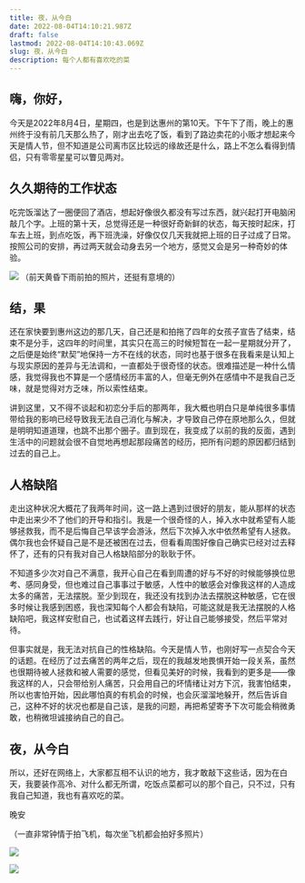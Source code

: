 ```yaml
---
title: 夜，从今白
date: 2022-08-04T14:10:21.987Z
draft: false
lastmod: 2022-08-04T14:10:43.069Z
slug: 夜，从今白
description: 每个人都有喜欢吃的菜
---
```


## 嗨，你好，
今天是2022年8月4日，星期四，也是到达惠州的第10天。下午下了雨，晚上的惠州终于没有前几天那么热了，刚才出去吃了饭，看到了路边卖花的小贩才想起来今天是情人节，但不知道是公司离市区比较远的缘故还是什么，路上不怎么看得到情侣，只有零零星星可以瞥见两对。

## 久久期待的工作状态
吃完饭溜达了一圈便回了酒店，想起好像很久都没有写过东西，就兴起打开电脑闲敲几个字。上班的第十天，总觉得还是一种很好奇新鲜的状态，每天按时起床，打车去上班，到点吃饭，再下班洗澡，好像仅仅几天我就把上班的日子过成了日常。按照公司的安排，再过两天就会动身去另一个地方，感觉又会是另一种奇妙的体验。

![](https://alexs-blog-1302576632.cos.ap-guangzhou.myqcloud.com/utools/%E6%83%A0%E5%B7%9E-%E9%9B%A8%E5%89%8D%E9%BB%84%E6%98%8F.jpg)
（前天黄昏下雨前拍的照片，还挺有意境的）

## 结，果
还在家快要到惠州这边的那几天，自己还是和拍拖了四年的女孩子宣告了结束，结束不是分手，这四年的时间里，其实只在高三的时候短暂在一起一星期就分开了，之后便是始终“默契”地保持一方不在线的状态，同时也基于很多在我看来是认知上与现实原因的差异与无法调和，一直都处于很奇怪的状态。很难描述是一种什么情感，我觉得我也不算是一个感情经历丰富的人，但毫无例外在感情中不是我自己乏味，就是觉得对方乏味，所以索性结束。

讲到这里，又不得不谈起和初恋分手后的那两年，我大概也明白只是单纯很多事情带给我的影响已经导致我无法自己消化与解决，才导致自己停在原地那么久，但就是明明知道道理，也跳不出那个圈子。直到现在，我变成了以前的我的反面，遇到生活中的问题就会很不自觉地再想起那段痛苦的经历，把所有问题的原因都归结到过去的自己上。

## 人格缺陷
走出这种状况大概花了我两年时间，这一路上遇到过很好的朋友，能从那样的状态中走出来少不了他们的开导和指引。我是一个很奇怪的人，掉入水中就希望有人能够拯救我，而不是后悔自己早该学会游泳，然后下次掉入水中依然希望有人拯救。偶尔我也会怀疑自己是不是还被困在过去，但看看周围好像自己确实已经对过去释怀了，还有的只有我对自己人格缺陷部分的耿耿于怀。

不知道多少次对自己不满意，我开心自己在看到周遭的好与不好的时候能够换位思考、感同身受，但也难过自己事事过于敏感，人性中的敏感会对像我这样的人造成太多的痛苦，无法摆脱。至少到现在，我还没有找到办法去摆脱这种敏感，它在很多时候让我感到困惑，我也深知每个人都会有缺陷，可能这就是我无法摆脱的人格缺陷吧，我这样安慰自己，也试着这样去践行，好让自己能够接受，然后平常对待。

但事实就是，我无法对抗自己的性格缺陷。今天是情人节，也刚好写一点契合今天的话题。在经历了过去痛苦的两年之后，现在的我越发地畏惧开始一段关系，虽然也很期待被人拯救和被人需要的感觉，但看见美好的时候，我看到的更多是——像我这样的人，只会带给别人痛苦，只会用自己的坏情绪让对方下沉，我害怕结束，所以也害怕开始，因此哪怕真的有机会的时候，也会灰溜溜地躲开，然后告诉自己，这种不好的状况也都是自己该，是我的问题，再把希望寄予下次可能会稍微勇敢，也稍微坦诚接纳自己的自己。

## 夜，从今白
所以，还好在网络上，大家都互相不认识的地方，我才敢敲下这些话，因为在白天，我要装作高冷、对什么都无所谓，吃饭点菜都可以的那个自己，只不过，只有我自己知道，我也有喜欢吃的菜。

晚安

（一直非常钟情于拍飞机，每次坐飞机都会拍好多照片）

![](https://alexs-blog-1302576632.cos.ap-guangzhou.myqcloud.com/utools/%E9%A3%9E%E6%9C%BA2.jpg)

![](https://alexs-blog-1302576632.cos.ap-guangzhou.myqcloud.com/utools/%E9%A3%9E%E6%9C%BA.jpg)